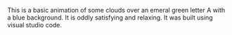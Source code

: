 This is a basic animation of some clouds over an emeral green letter A with a blue background. It is oddly satisfying and relaxing. It was built using visual studio code.
